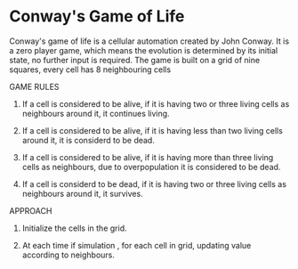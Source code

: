 # Conway's Game of Life

Conway's game of life is a cellular automation created by John Conway. It is a zero player game, which means the evolution is determined by its initial state, no further input is required. The game is built on a grid of nine squares, every cell has 8 neighbouring cells


GAME RULES

1. If a cell is considered to be alive, if it is having two or three living cells as neighbours around it, it continues living.

2. If a cell is considered to be alive, if it is having less than two living cells around it, it is considerd to be dead.

3. If a cell is considered to be alive, if it is having more than three living cells as neighbours, due to overpopulation it is considered to be dead.

4. If a cell is considerd to be dead, if it is having two or three living cells as neighbours around it, it survives.


APPROACH

1. Initialize the cells in the grid.

2. At each time if simulation , for each cell in grid, updating value according to neighbours.
